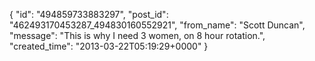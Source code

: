  {
   "id": "494859733883297",
   "post_id": "462493170453287_494830160552921",
   "from_name": "Scott Duncan",
   "message": "This is why I need 3 women, on 8 hour rotation.",
   "created_time": "2013-03-22T05:19:29+0000"
 }
